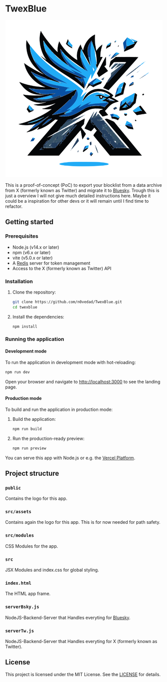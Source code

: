 # TwexBlue

![TwexBlue Logo](/public/TwexBlue.svg)

This is a proof-of-concept (PoC) to export your blocklist from a data archive from X (formerly known as Twitter) and migrate it to [Bluesky](https://bsky.app). Trough this is just a overview I will not give much detailed instructions here. Maybe it could be a inspiration for other devs or it will remain until I find time to refactor.

## Getting started

### Prerequisites

- Node.js (v14.x or later)
- npm (v6.x or later)
- vite (v5.0.x or later)
- A [Redis](https://redis.io/) server for token management
- Access to the X (formerly known as Twitter) API

### Installation

1. Clone the repository:

   ```sh
   git clone https://github.com/n0vedad/TwexBlue.git
   cd twexblue
   ```

2. Install the dependencies:

   ```sh
   npm install
   ```

### Running the application

#### Development mode

To run the application in development mode with hot-reloading:

```sh
npm run dev
```

Open your browser and navigate to [http://localhost:3000](http://localhost:3000) to see the landing page.

#### Production mode

To build and run the application in production mode:

1. Build the application:

   ```sh
   npm run build
   ```

2. Run the production-ready preview:

   ```sh
   npm run preview
   ```

 You can serve this app with Node.js or e.g. the [Vercel Platform](https://vercel.app).

## Project structure

### `public`

Contains the logo for this app.

### `src/assets`

Contains again the logo for this app. This is for now needed for path safety.

### `src/modules`

CSS Modules for the app.

### `src`

JSX Modules and index.css for global styling.

### `index.html`

The HTML app frame.

### `serverBsky.js`

NodeJS-Backend-Server that Handles everyting for [Bluesky](https://bsky.app).

### `serverTw.js`

NodeJS-Backend-Server that Handles everyting for X (formerly known as Twitter).

## License

This project is licensed under the MIT License. See the [LICENSE](/LICENSE) for details.
